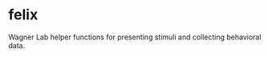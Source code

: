 felix
===========

Wagner Lab helper functions for presenting stimuli and collecting behavioral data.
